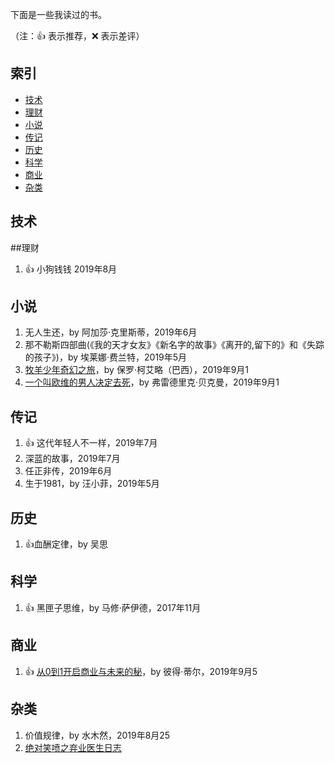 下面是一些我读过的书。

（注：:+1: 表示推荐，:x: 表示差评）

## 索引
- [技术](#技术)
- [理财](#理财)
- [小说](#小说)
- [传记](#传记)
- [历史](#历史)
- [科学](#科学)
- [商业](#商业)
- [杂类](#杂类)

## 技术
##理财
1. :+1: 小狗钱钱 2019年8月
## 小说
1. 无人生还，by 阿加莎·克里斯蒂，2019年6月
1. 那不勒斯四部曲(《我的天才女友》《新名字的故事》《离开的,留下的》和《失踪的孩子》)，by 埃莱娜·费兰特，2019年5月
1. [牧羊少年奇幻之旅](./Notebooks/牧羊少年奇幻之旅%20(Chinese%20Edition)-Notebook.html)，by 保罗·柯艾略（巴西），2019年9月1
1. [一个叫欧维的男人决定去死](./Notebooks/%E4%B8%80%E4%B8%AA%E5%8F%AB%E6%AC%A7%E7%BB%B4%E7%9A%84%E7%94%B7%E4%BA%BA%E5%86%B3%E5%AE%9A%E5%8E%BB%E6%AD%BB%EF%BC%88%E7%AC%AC89%E5%B1%8A%E5%A5%A5%E6%96%AF%E5%8D%A1%E6%9C%80%E4%BD%B3%E5%A4%96%E8%AF%AD%E7%89%87%E6%8F%90%E5%90%8D%20%EF%BC%8C%E8%B1%86%E7%93%A3%E4%B9%A6%E8%AF%849.1%E5%88%86%20%E7%94%B5%E5%BD%B1%E5%90%8C%E5%90%8D%E5%8E%9F%E8%91%97%20%E8%8B%B1%E7%BE%8E%E9%9F%A9%E4%BA%9A%E9%A9%AC%E9%80%8A%E8%AF%BB%E8%80%85%E4%BA%94%E6%98%9F%E5%A5%BD%E8%AF%84%EF%BC%89%20(%E5%A4%A7%E9%B1%BC%E8%AF%BB%E5%93%81%E7%B3%BB%E5%88%97)%20(Chinese%20Edition)-Notebook.html)，by 弗雷德里克·贝克曼，2019年9月1
## 传记
1. :+1: 这代年轻人不一样，2019年7月
1. 深蓝的故事，2019年7月
1. 任正非传，2019年6月
1. 生于1981，by 汪小菲，2019年5月
## 历史
1. :+1:血酬定律，by 吴思
## 科学
1. :+1: 黑匣子思维，by 马修·萨伊德，2017年11月
## 商业
1. :+1: [从0到1开启商业与未来的秘](./Notebooks/从0到1开启商业与未来的秘密（完整图文版）%20(奇点系列)%20(Chinese%20Edition)-Notebook.html)，by 彼得·蒂尔，2019年9月5
## 杂类
1. 价值规律，by 水木然，2019年8月25
1. [绝对笑喷之弃业医生日志](./Notebooks/%E7%BB%9D%E5%AF%B9%E7%AC%91%E5%96%B7%E4%B9%8B%E5%BC%83%E4%B8%9A%E5%8C%BB%E7%94%9F%E6%97%A5%E5%BF%97Notebook.html)
